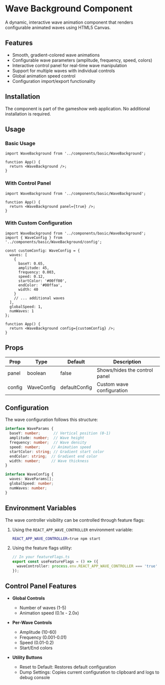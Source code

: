 # Wave Background Component

A dynamic, interactive wave animation component that renders configurable animated waves using HTML5 Canvas.

## Features

- Smooth, gradient-colored wave animations
- Configurable wave parameters (amplitude, frequency, speed, colors)
- Interactive control panel for real-time wave manipulation
- Support for multiple waves with individual controls
- Global animation speed control
- Configuration import/export functionality

## Installation

The component is part of the gameshow web application. No additional installation is required.

## Usage

### Basic Usage

```tsx
import WaveBackground from '../components/basic/WaveBackground';

function App() {
  return <WaveBackground />;
}
```

### With Control Panel

```tsx
import WaveBackground from '../components/basic/WaveBackground';

function App() {
  return <WaveBackground panel={true} />;
}
```

### With Custom Configuration

```tsx
import WaveBackground from '../components/basic/WaveBackground';
import { WaveConfig } from '../components/basic/WaveBackground/config';

const customConfig: WaveConfig = {
  waves: [
    {
      baseY: 0.65,
      amplitude: 45,
      frequency: 0.003,
      speed: 0.12,
      startColor: '#00ff00',
      endColor: '#00ffaa',
      width: 40
    }
    // ... additional waves
  ],
  globalSpeed: 1,
  numWaves: 1
};

function App() {
  return <WaveBackground config={customConfig} />;
}
```

## Props

| Prop | Type | Default | Description |
|------|------|---------|-------------|
| panel | boolean | false | Shows/hides the control panel |
| config | WaveConfig | defaultConfig | Custom wave configuration |

## Configuration

The wave configuration follows this structure:

```typescript
interface WaveParams {
  baseY: number;      // Vertical position (0-1)
  amplitude: number;  // Wave height
  frequency: number;  // Wave density
  speed: number;     // Animation speed
  startColor: string; // Gradient start color
  endColor: string;  // Gradient end color
  width: number;     // Wave thickness
}

interface WaveConfig {
  waves: WaveParams[];
  globalSpeed: number;
  numWaves: number;
}
```

## Environment Variables

The wave controller visibility can be controlled through feature flags:

1. Using the `REACT_APP_WAVE_CONTROLLER` environment variable:
   ```bash
   REACT_APP_WAVE_CONTROLLER=true npm start
   ```

2. Using the feature flags utility:
   ```typescript
   // In your featureFlags.ts
   export const useFeatureFlags = () => ({
     waveController: process.env.REACT_APP_WAVE_CONTROLLER === 'true'
   });
   ```

## Control Panel Features

- **Global Controls**
  - Number of waves (1-5)
  - Animation speed (0.1x - 2.0x)

- **Per-Wave Controls**
  - Amplitude (10-60)
  - Frequency (0.001-0.01)
  - Speed (0.01-0.2)
  - Start/End colors

- **Utility Buttons**
  - Reset to Default: Restores default configuration
  - Dump Settings: Copies current configuration to clipboard and logs to debug console 